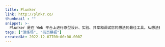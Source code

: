 ```yaml
---
title: Plunker
link: http://plnkr.co/
thumbnail : ""
snippet: >-
  Plunker 是在 Web 平台上进行原型设计、实验、共享和调试您的想法的最佳工具。从想法到实现，Plunker 帮助您快速、轻松地构建一些东西。
tags: ["演练场", "网页模板"]
createdAt: 2022-12-07T00:00:00.000Z
---
```


